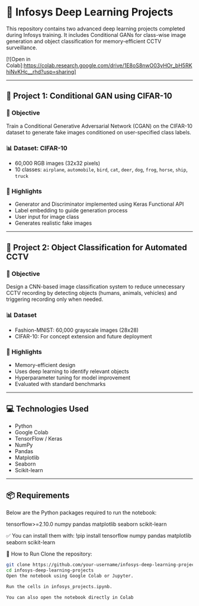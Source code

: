 # 🧠 Infosys Deep Learning Projects

This repository contains two advanced deep learning projects completed during Infosys training. It includes Conditional GANs for class-wise image generation and object classification for memory-efficient CCTV surveillance.

[![Open in Colab]:https://colab.research.google.com/drive/1E8oS8nwO03yHOr_bH5RKhiNvKHc__rhd?usp=sharing]

---

## 🎨 Project 1: Conditional GAN using CIFAR-10

### 📌 Objective
Train a Conditional Generative Adversarial Network (CGAN) on the CIFAR-10 dataset to generate fake images conditioned on user-specified class labels.

### 📊 Dataset: CIFAR-10
- 60,000 RGB images (32x32 pixels)
- 10 classes: `airplane`, `automobile`, `bird`, `cat`, `deer`, `dog`, `frog`, `horse`, `ship`, `truck`

### 🧠 Highlights
- Generator and Discriminator implemented using Keras Functional API
- Label embedding to guide generation process
- User input for image class
- Generates realistic fake images

---

## 🎥 Project 2: Object Classification for Automated CCTV

### 📌 Objective
Design a CNN-based image classification system to reduce unnecessary CCTV recording by detecting objects (humans, animals, vehicles) and triggering recording only when needed.

### 📊 Dataset
- Fashion-MNIST: 60,000 grayscale images (28x28)
- CIFAR-10: For concept extension and future deployment

### 🧠 Highlights
- Memory-efficient design
- Uses deep learning to identify relevant objects
- Hyperparameter tuning for model improvement
- Evaluated with standard benchmarks

---

## 💻 Technologies Used

- Python
- Google Colab
- TensorFlow / Keras
- NumPy
- Pandas
- Matplotlib
- Seaborn
- Scikit-learn

---

## 📦 Requirements

Below are the Python packages required to run the notebook:

tensorflow>=2.10.0
numpy
pandas
matplotlib
seaborn
scikit-learn

✅ You can install them with:
!pip install tensorflow numpy pandas matplotlib seaborn scikit-learn

🚀 How to Run
Clone the repository:

```bash
git clone https://github.com/your-username/infosys-deep-learning-projects.git
cd infosys-deep-learning-projects
Open the notebook using Google Colab or Jupyter.

Run the cells in infosys_projects.ipynb.

You can also open the notebook directly in Colab

```

